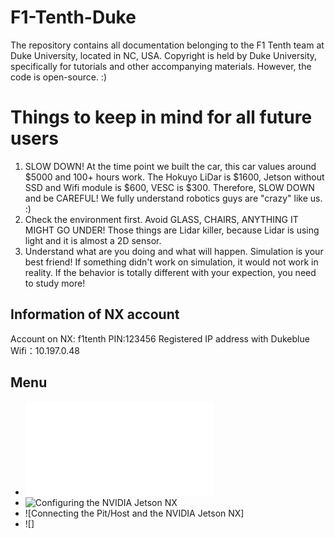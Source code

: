 # F1-Tenth-Duke
The repository contains all documentation belonging to the F1 Tenth team at Duke University, located in NC, USA. Copyright is held by Duke University, specifically for tutorials and other accompanying materials. However, the code is open-source. :)

# Things to keep in mind for all future users
1. SLOW DOWN! At the time point we built the car, this car values around $5000 and 100+ hours work. The Hokuyo LiDar is $1600, Jetson without SSD and Wifi module is $600, VESC is $300. Therefore, SLOW DOWN and be CAREFUL! We fully understand robotics guys are "crazy" like us. :)
2. Check the environment first. Avoid GLASS, CHAIRS, ANYTHING IT MIGHT GO UNDER! Those things are Lidar killer, because Lidar is using light and it is almost a 2D sensor. 
3. Understand what are you doing and what will happen. Simulation is your best friend! If something didn't work on simulation, it would not work in reality. If the behavior is totally different with your expection, you need to study more!

## Information of NX account
Account on NX: f1tenth
PIN:123456
Registered IP address with Dukeblue Wifi：10.197.0.48

## Menu
- ![Build](/Build.md)
- ![Configuring the NVIDIA Jetson NX](/optional_software_nx.rst)
- ![Connecting the Pit/Host and the NVIDIA Jetson NX]
- ![]


